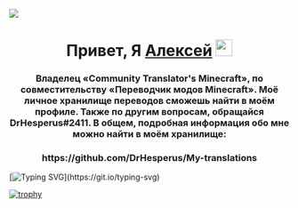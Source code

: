 ![](https://komarev.com/ghpvc/?username=drhesperus&style=for-the-badge) <h1 align="center">Привет, Я <a href="https://vk.com/drhesperus" target="_blank">Алексей</a>
<img src="https://github.com/blackcater/blackcater/raw/main/images/Hi.gif" height="30"/></h1>
<h3 align="center">Владелец «Community Translator's Minecraft», по совместительству «Переводчик модов Minecraft».
Моё личное хранилище переводов сможешь найти в моём профиле. Также по другим вопросам, обращайся DrHesperus#2411. В общем, подробная информация обо мне можно найти в моём хранилище:</h3>
<h3 align="center">https://github.com/DrHesperus/My-translations</h3>

[![Typing SVG](https://readme-typing-svg.herokuapp.com?color=%2336BCF7&lines=Настало+лето+пора+купаться!)](https://git.io/typing-svg)

[![trophy](https://github-profile-trophy.vercel.app/?username=drhesperus)](https://github.com/ryo-ma/github-profile-trophy)
